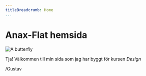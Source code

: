 ```yaml
---
titleBreadcrumb: Home
...
```

Anax-Flat hemsida
===============================
![A butterfly](img/butterfly.jpg)

Tja!
Välkommen till min sida som jag har byggt för kursen *Design*

/Gustav
